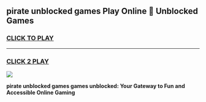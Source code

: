 
## pirate unblocked games Play Online 👋 Unblocked Games
<h3>
<a href="https://premium.freeplayer.one?title=pirate_unblocked_games&ref=19F">CLICK TO PLAY</a></h3>
<hr>

<h3>
<a href="https://premium.freeplayer.one?title=pirate_unblocked_games&ref=19F">CLICK 2 PLAY</a>
  
</h3>

<a href="https://premium.freeplayer.one?title=pirate_unblocked_games&ref=19F"><img src="https://clearcache.store/games.png"></a>


**pirate unblocked games games unblocked: Your Gateway to Fun and Accessible Online Gaming**
